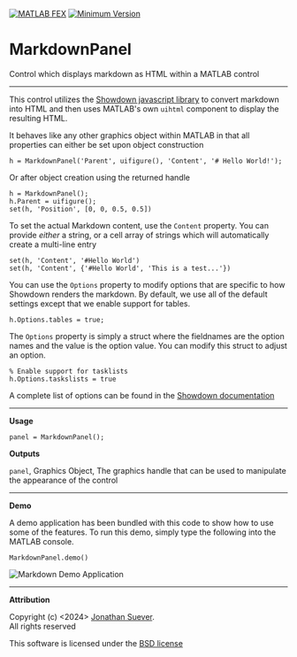 [![MATLAB FEX](https://img.shields.io/badge/MATLAB%20FEX-60536-green.svg)][fex]
[![Minimum Version](https://img.shields.io/badge/Requires-R2014a-blue.svg)][matlab]

# MarkdownPanel
Control which displays markdown as HTML within a MATLAB control
 
------
This control utilizes the [Showdown javascript library][1] to convert
markdown into HTML and then uses MATLAB's own `uihtml` component to
display the resulting HTML.
 
It behaves like any other graphics object within MATLAB in that all
properties can either be set upon object construction
 
    h = MarkdownPanel('Parent', uifigure(), 'Content', '# Hello World!');
 
Or after object creation using the returned handle
 
    h = MarkdownPanel();
    h.Parent = uifigure();
    set(h, 'Position', [0, 0, 0.5, 0.5])
 
To set the actual Markdown content, use the `Content` property. You
can provide *either* a string, or a cell array of strings which will
automatically create a multi-line entry
    
    set(h, 'Content', '#Hello World')
    set(h, 'Content', {'#Hello World', 'This is a test...'})
  
You can use the `Options` property to modify options that are
specific to how Showdown renders the markdown. By default, we use all
of the default settings except that we enable support for tables.
  
    h.Options.tables = true;
  
The `Options` property is simply a struct where the fieldnames are
the option names and the value is the option value. You can modify
this struct to adjust an option.
  
    % Enable support for tasklists
    h.Options.taskslists = true
   
A complete list of options can be found in the [Showdown
documentation][1]
 
------
**Usage**
 
    panel = MarkdownPanel();
 
**Outputs**
 
  `panel`,    Graphics Object, The graphics handle that can be used
              to manipulate the appearance of the control
 
------
**Demo**
 
A demo application has been bundled with this code to show how to use
some of the features. To run this demo, simply type the following
into the MATLAB console.
 
    MarkdownPanel.demo()

![Markdown Demo Application][4]
 
------
**Attribution**
 
Copyright (c) <2024> [Jonathan Suever][2].  
All rights reserved
 
This software is licensed under the [BSD license][3]
 
[1]: https://github.com/showdownjs/showdown
[2]: https://github.com/suever
[3]: https://github.com/suever/MarkdownPanel/blob/master/LICENSE
[4]: https://cdn.rawgit.com/suever/MarkdownPanel/master/MarkdownPanel.png
[fex]: https://www.mathworks.com/matlabcentral/fileexchange/60536-markdownpanel
[matlab]: http://www.mathworks.com/products/matlab/

